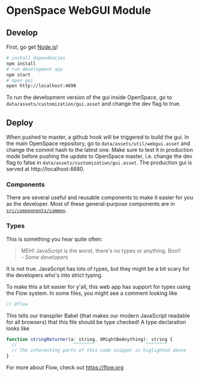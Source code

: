 # OpenSpace WebGUI Module

## Develop

First, go get [Node.js](https://nodejs.org/en/)!

```sh
# install dependencies
npm install
# run development app
npm start
# open gui
open http://localhost:4690
```

To run the development version of the gui inside OpenSpace, go to `data/assets/customization/gui.asset` and change the dev flag to true.

## Deploy

When pushed to master, a github hook will be triggered to build the gui.
In the main OpenSpace repository, go to `data/assets/util/webgui.asset` and change the commit hash to the latest one. Make sure to test it in production mode before pushing the update to OpenSpace master, i.e. change the dev flag to false in  `data/assets/customization/gui.asset`. The production gui is served at http://localhost:4680.

### Components

There are several useful and reusable components to make it easier for you as the developer. Most of
these general-purpose components are in [`src/comoponents/common`](src/components/common).

### Types

This is something you hear quite often:

> MEH! JavaScript is the worst, there's no types or anything. Boo!! <br> - *Some developers*

It is not true. JavaScript has lots of types, but they might be a bit scary for the developers who's into strict typing.

To make this a bit easier for y'all, this web app has support for types using the Flow system. In some files, you might see a comment looking like 

```js
// @flow
```

This tells our transpiler Babel (that makes our modern JavaScript readable for all browsers) that this file should be type checked! 
A type declaration looks like

```js
function stringReturner(a: string, bMightBeAnything): string {
  //                     ^^^^^^^^                   ^^^^^^^^
  // The interesting parts of this code snippet is higlighted above 
}
```

For more about Flow, check out https://flow.org
